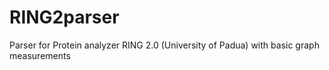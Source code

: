 # RING2parser
Parser for Protein analyzer RING 2.0 (University of Padua) with basic graph measurements
